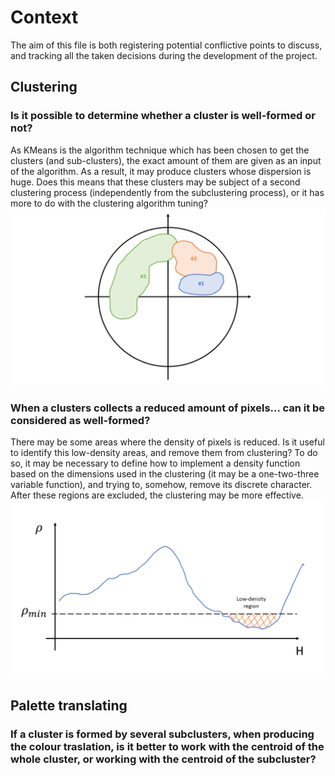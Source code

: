 # Context
The aim of this file is both registering potential conflictive points to discuss, and tracking all the taken decisions during the development of the project.
## Clustering
### Is it possible to determine whether a cluster is well-formed or not?
As KMeans is the algorithm technique which has been chosen to get the clusters (and sub-clusters), the exact amount of them are given as an input of the algorithm. As a result, it may produce clusters whose dispersion is huge. Does this means that these clusters may be subject of a second clustering process (independently from the subclustering process), or it has more to do with the clustering algorithm tuning?
![Wide cluster](/doc/img/cluster.png#gh-dark-mode-only)
### When a clusters collects a reduced amount of pixels... can it be considered as well-formed?
There may be some areas where the density of pixels is reduced. Is it useful to identify this low-density areas, and remove them from clustering? To do so, it may be necessary to define how to implement a density function based on the dimensions used in the clustering (it may be a one-two-three variable function), and trying to, somehow, remove its discrete character. After these regions are excluded, the clustering may be more effective.
![Low density regions](/doc/img/low_density_cluster.png#gh-dark-mode-only)
## Palette translating
### If a cluster is formed by several subclusters, when producing the colour traslation, is it better to work with the centroid of the whole cluster, or working with the centroid of the subcluster?
